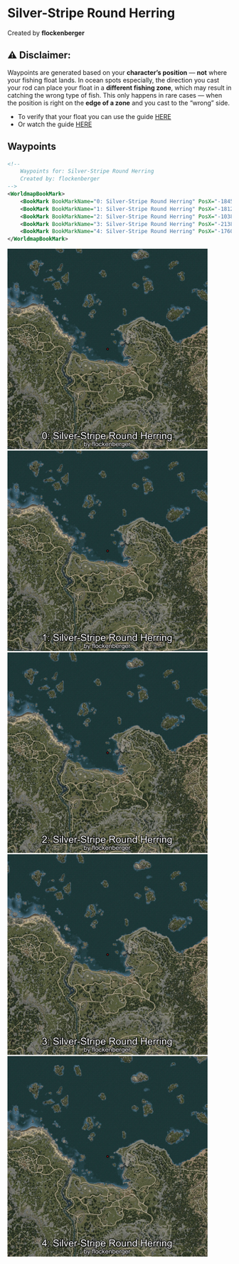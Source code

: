# Silver-Stripe Round Herring
Created by **flockenberger**

## ⚠️ Disclaimer:
Waypoints are generated based on your __**character’s position**__ — __not__ where your fishing float lands.
In ocean spots especially, the direction you cast your rod can place your float in a **different fishing zone**, which may result in catching the wrong type of fish.
This only happens in rare cases — when the position is right on the **edge of a zone** and you cast to the “wrong” side.

- To verify that your float you can use the guide [HERE](https://flockenberger.github.io/bdo-fish-position/)
- Or watch the guide [HERE](https://youtu.be/t-VXcRoNojk)

## Waypoints
```xml
<!--
    Waypoints for: Silver-Stripe Round Herring
    Created by: flockenberger
-->
<WorldmapBookMark>
    <BookMark BookMarkName="0: Silver-Stripe Round Herring" PosX="-18453.0" PosY="-7864.0" PosZ="110006.0" />
    <BookMark BookMarkName="1: Silver-Stripe Round Herring" PosX="-18120.0" PosY="-7916.0" PosZ="108273.0" />
    <BookMark BookMarkName="2: Silver-Stripe Round Herring" PosX="-10385.0" PosY="-7748.0" PosZ="117660.0" />
    <BookMark BookMarkName="3: Silver-Stripe Round Herring" PosX="-21387.0" PosY="-7828.0" PosZ="117344.0" />
    <BookMark BookMarkName="4: Silver-Stripe Round Herring" PosX="-17600.01" PosY="-8208.0" PosZ="133728.1" />
</WorldmapBookMark>
```

<img src="./Silver-Stripe Round Herring_0_Preview.webp" width="450"/> <img src="./Silver-Stripe Round Herring_1_Preview.webp" width="450"/> <img src="./Silver-Stripe Round Herring_2_Preview.webp" width="450"/> <img src="./Silver-Stripe Round Herring_3_Preview.webp" width="450"/> <img src="./Silver-Stripe Round Herring_4_Preview.webp" width="450"/> 